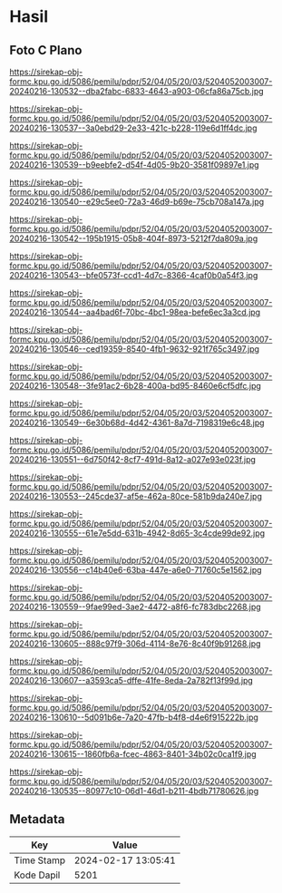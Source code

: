 # Hasil

## Foto C Plano

https://sirekap-obj-formc.kpu.go.id/5086/pemilu/pdpr/52/04/05/20/03/5204052003007-20240216-130532--dba2fabc-6833-4643-a903-06cfa86a75cb.jpg

https://sirekap-obj-formc.kpu.go.id/5086/pemilu/pdpr/52/04/05/20/03/5204052003007-20240216-130537--3a0ebd29-2e33-421c-b228-119e6d1ff4dc.jpg

https://sirekap-obj-formc.kpu.go.id/5086/pemilu/pdpr/52/04/05/20/03/5204052003007-20240216-130539--b9eebfe2-d54f-4d05-9b20-3581f09897e1.jpg

https://sirekap-obj-formc.kpu.go.id/5086/pemilu/pdpr/52/04/05/20/03/5204052003007-20240216-130540--e29c5ee0-72a3-46d9-b69e-75cb708a147a.jpg

https://sirekap-obj-formc.kpu.go.id/5086/pemilu/pdpr/52/04/05/20/03/5204052003007-20240216-130542--195b1915-05b8-404f-8973-5212f7da809a.jpg

https://sirekap-obj-formc.kpu.go.id/5086/pemilu/pdpr/52/04/05/20/03/5204052003007-20240216-130543--bfe0573f-ccd1-4d7c-8366-4caf0b0a54f3.jpg

https://sirekap-obj-formc.kpu.go.id/5086/pemilu/pdpr/52/04/05/20/03/5204052003007-20240216-130544--aa4bad6f-70bc-4bc1-98ea-befe6ec3a3cd.jpg

https://sirekap-obj-formc.kpu.go.id/5086/pemilu/pdpr/52/04/05/20/03/5204052003007-20240216-130546--ced19359-8540-4fb1-9632-921f765c3497.jpg

https://sirekap-obj-formc.kpu.go.id/5086/pemilu/pdpr/52/04/05/20/03/5204052003007-20240216-130548--3fe91ac2-6b28-400a-bd95-8460e6cf5dfc.jpg

https://sirekap-obj-formc.kpu.go.id/5086/pemilu/pdpr/52/04/05/20/03/5204052003007-20240216-130549--6e30b68d-4d42-4361-8a7d-7198319e6c48.jpg

https://sirekap-obj-formc.kpu.go.id/5086/pemilu/pdpr/52/04/05/20/03/5204052003007-20240216-130551--6d750f42-8cf7-491d-8a12-a027e93e023f.jpg

https://sirekap-obj-formc.kpu.go.id/5086/pemilu/pdpr/52/04/05/20/03/5204052003007-20240216-130553--245cde37-af5e-462a-80ce-581b9da240e7.jpg

https://sirekap-obj-formc.kpu.go.id/5086/pemilu/pdpr/52/04/05/20/03/5204052003007-20240216-130555--61e7e5dd-631b-4942-8d65-3c4cde99de92.jpg

https://sirekap-obj-formc.kpu.go.id/5086/pemilu/pdpr/52/04/05/20/03/5204052003007-20240216-130556--c14b40e6-63ba-447e-a6e0-71760c5e1562.jpg

https://sirekap-obj-formc.kpu.go.id/5086/pemilu/pdpr/52/04/05/20/03/5204052003007-20240216-130559--9fae99ed-3ae2-4472-a8f6-fc783dbc2268.jpg

https://sirekap-obj-formc.kpu.go.id/5086/pemilu/pdpr/52/04/05/20/03/5204052003007-20240216-130605--888c97f9-306d-4114-8e76-8c40f9b91268.jpg

https://sirekap-obj-formc.kpu.go.id/5086/pemilu/pdpr/52/04/05/20/03/5204052003007-20240216-130607--a3593ca5-dffe-41fe-8eda-2a782f13f99d.jpg

https://sirekap-obj-formc.kpu.go.id/5086/pemilu/pdpr/52/04/05/20/03/5204052003007-20240216-130610--5d091b6e-7a20-47fb-b4f8-d4e6f915222b.jpg

https://sirekap-obj-formc.kpu.go.id/5086/pemilu/pdpr/52/04/05/20/03/5204052003007-20240216-130615--1860fb6a-fcec-4863-8401-34b02c0ca1f9.jpg

https://sirekap-obj-formc.kpu.go.id/5086/pemilu/pdpr/52/04/05/20/03/5204052003007-20240216-130535--80977c10-06d1-46d1-b211-4bdb71780626.jpg


## Metadata

| Key        | Value               |
| ---------- | ------------------- |
| Time Stamp | 2024-02-17 13:05:41 |
| Kode Dapil | 5201                |



